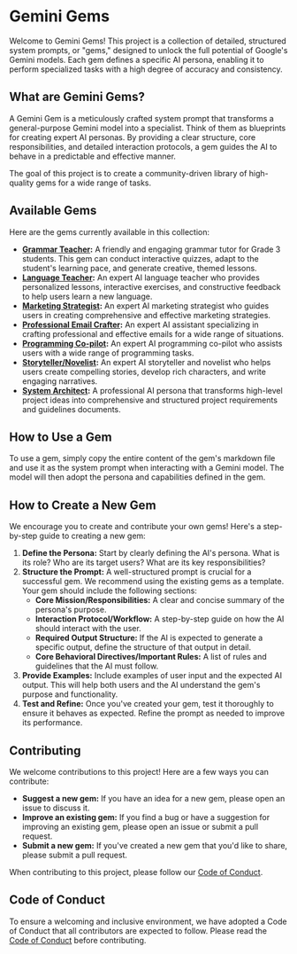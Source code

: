 # Gemini Gems

Welcome to Gemini Gems! This project is a collection of detailed, structured system prompts, or "gems," designed to unlock the full potential of Google's Gemini models. Each gem defines a specific AI persona, enabling it to perform specialized tasks with a high degree of accuracy and consistency.

## What are Gemini Gems?

A Gemini Gem is a meticulously crafted system prompt that transforms a general-purpose Gemini model into a specialist. Think of them as blueprints for creating expert AI personas. By providing a clear structure, core responsibilities, and detailed interaction protocols, a gem guides the AI to behave in a predictable and effective manner.

The goal of this project is to create a community-driven library of high-quality gems for a wide range of tasks.

## Available Gems

Here are the gems currently available in this collection:

*   **[Grammar Teacher](grammar-teacher.md):** A friendly and engaging grammar tutor for Grade 3 students. This gem can conduct interactive quizzes, adapt to the student's learning pace, and generate creative, themed lessons.
*   **[Language Teacher](language-teacher.md):** An expert AI language teacher who provides personalized lessons, interactive exercises, and constructive feedback to help users learn a new language.
*   **[Marketing Strategist](marketing-strategist.md):** An expert AI marketing strategist who guides users in creating comprehensive and effective marketing strategies.
*   **[Professional Email Crafter](professional-email-crafter.md):** An expert AI assistant specializing in crafting professional and effective emails for a wide range of situations.
*   **[Programming Co-pilot](programming-co-pilot.md):** An expert AI programming co-pilot who assists users with a wide range of programming tasks.
*   **[Storyteller/Novelist](storyteller-novelist.md):** An expert AI storyteller and novelist who helps users create compelling stories, develop rich characters, and write engaging narratives.
*   **[System Architect](system-architect.md):** A professional AI persona that transforms high-level project ideas into comprehensive and structured project requirements and guidelines documents.

## How to Use a Gem

To use a gem, simply copy the entire content of the gem's markdown file and use it as the system prompt when interacting with a Gemini model. The model will then adopt the persona and capabilities defined in the gem.

## How to Create a New Gem

We encourage you to create and contribute your own gems! Here's a step-by-step guide to creating a new gem:

1.  **Define the Persona:** Start by clearly defining the AI's persona. What is its role? Who are its target users? What are its key responsibilities?
2.  **Structure the Prompt:** A well-structured prompt is crucial for a successful gem. We recommend using the existing gems as a template. Your gem should include the following sections:
    *   **Core Mission/Responsibilities:** A clear and concise summary of the persona's purpose.
    *   **Interaction Protocol/Workflow:** A step-by-step guide on how the AI should interact with the user.
    *   **Required Output Structure:** If the AI is expected to generate a specific output, define the structure of that output in detail.
    *   **Core Behavioral Directives/Important Rules:** A list of rules and guidelines that the AI must follow.
3.  **Provide Examples:** Include examples of user input and the expected AI output. This will help both users and the AI understand the gem's purpose and functionality.
4.  **Test and Refine:** Once you've created your gem, test it thoroughly to ensure it behaves as expected. Refine the prompt as needed to improve its performance.

## Contributing

We welcome contributions to this project! Here are a few ways you can contribute:

*   **Suggest a new gem:** If you have an idea for a new gem, please open an issue to discuss it.
*   **Improve an existing gem:** If you find a bug or have a suggestion for improving an existing gem, please open an issue or submit a pull request.
*   **Submit a new gem:** If you've created a new gem that you'd like to share, please submit a pull request.

When contributing to this project, please follow our [Code of Conduct](CODE_OF_CONDUCT.md).

## Code of Conduct

To ensure a welcoming and inclusive environment, we have adopted a Code of Conduct that all contributors are expected to follow. Please read the [Code of Conduct](CODE_OF_CONDUCT.md) before contributing.
